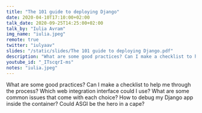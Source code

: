 ```yaml
---
title: "The 101 guide to deploying Django"
date: 2020-04-10T17:10:00+02:00
talk_date: 2020-09-25T14:25:00+02:00
talk_by: "Iulia Avram"
img_name: "iulia.jpeg"
remote: true
twitter: "iulyaav"
slides: "/static/slides/The 101 guide to deploying Django.pdf"
description: "What are some good practices? Can I make a checklist to help me through the process? Which web integration interface could I use? What are some common issues that come with each choice? How to debug my Django app inside the container? Could ASGI be the hero in a cape?"
youtube_id: "_ITscqrI-ms"
notes: "iulia.jpeg"
---
```


What are some good practices? Can I make a checklist to help me through the process?
Which web integration interface could I use? What are some common issues that come with each choice?
How to debug my Django app inside the container?
Could ASGI be the hero in a cape?
